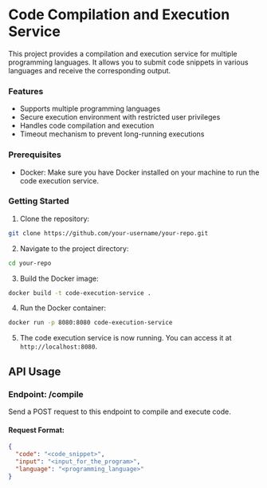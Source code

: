 # Code Compilation and Execution Service

This project provides a compilation and execution service for multiple programming languages. It allows you to submit code snippets in various languages and receive the corresponding output.

### Features

- Supports multiple programming languages
- Secure execution environment with restricted user privileges
- Handles code compilation and execution
- Timeout mechanism to prevent long-running executions


### Prerequisites
- Docker: Make sure you have Docker installed on your machine to run the code execution service.

### Getting Started

1. Clone the repository:
```bash
git clone https://github.com/your-username/your-repo.git
```

2. Navigate to the project directory:
```bash
cd your-repo
```

3. Build the Docker image:
```bash
docker build -t code-execution-service .
```
4. Run the Docker container:
```bash
docker run -p 8080:8080 code-execution-service
```

5. The code execution service is now running. You can access it at `http://localhost:8080`.


## API Usage
### Endpoint: /compile

Send a POST request to this endpoint to compile and execute code.

#### Request Format:
```json
{
  "code": "<code_snippet>",
  "input": "<input_for_the_program>",
  "language": "<programming_language>"
}
```